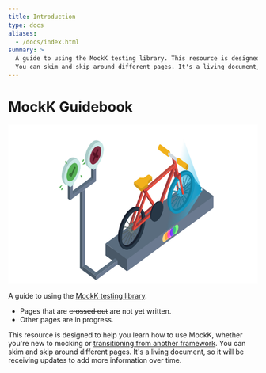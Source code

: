 ```yaml
---
title: Introduction
type: docs
aliases:
  - /docs/index.html
summary: >
  A guide to using the MockK testing library. This resource is designed to help you learn how to use MockK, whether you're new to mocking or transitioning from another framework.
  You can skim and skip around different pages. It's a living document, so it will be receiving updates to add more information over time.
---
```


# MockK Guidebook

<img alt="" src="cover/mockk-bike-iso-transparent.svg" width="640" height="320">

A guide to using the [MockK testing library](https://mockk.io/).

- Pages that are ~~crossed out~~ are not yet written.
- Other pages are in progress.

This resource is designed to help you learn how to use MockK, whether you're new to mocking or [transitioning from another framework](./docs/mockito-migrate/_index.md). You can skim and skip around different pages. It's a living document, so it will be receiving updates to add more information over time.
